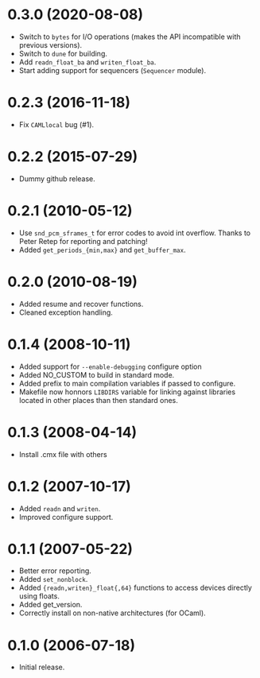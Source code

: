 0.3.0 (2020-08-08)
=====

- Switch to `bytes` for I/O operations (makes the API incompatible with previous
  versions).
- Switch to `dune` for building.
- Add `readn_float_ba` and `writen_float_ba`.
- Start adding support for sequencers (`Sequencer` module).

0.2.3 (2016-11-18)
=====

- Fix `CAMLlocal` bug (#1).

0.2.2 (2015-07-29)
=====

- Dummy github release.

0.2.1 (2010-05-12)
=====

- Use `snd_pcm_sframes_t` for error codes to avoid int overflow.  Thanks to
  Peter Retep for reporting and patching!
- Added `get_periods_{min,max}` and `get_buffer_max`.

0.2.0 (2010-08-19)
=====

- Added resume and recover functions.
- Cleaned exception handling.

0.1.4 (2008-10-11)
=====

- Added support for `--enable-debugging` configure option
- Added NO_CUSTOM to build in standard mode.
- Added prefix to main compilation variables if passed to configure.
- Makefile now honnors `LIBDIRS` variable for linking against libraries located
  in other places than then standard ones.

0.1.3 (2008-04-14)
=====

- Install .cmx file with others

0.1.2 (2007-10-17)
=====

- Added `readn` and `writen`.
- Improved configure support.

0.1.1 (2007-05-22)
=====

- Better error reporting.
- Added `set_nonblock`.
- Added `{readn,writen}_float{,64}` functions to access devices directly using
  floats.
- Added get_version.
- Correctly install on non-native architectures (for OCaml).

0.1.0 (2006-07-18)
=====

- Initial release.

